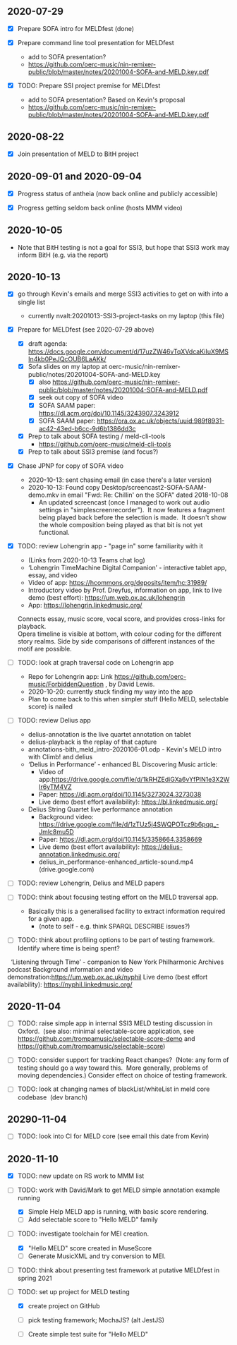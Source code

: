 ## 2020-07-29

- [x] Prepare SOFA intro for MELDfest (done)

- [x] Prepare command line tool presentation for MELDfest
    - add to SOFA presentation? 
    - https://github.com/oerc-music/nin-remixer-public/blob/master/notes/20201004-SOFA-and-MELD.key.pdf

- [x] TODO: Prepare SSI project premise for MELDfest
    - add to SOFA presentation?  Based on Kevin's proposal
    - https://github.com/oerc-music/nin-remixer-public/blob/master/notes/20201004-SOFA-and-MELD.key.pdf


## 2020-08-22

- [x] Join presentation of MELD to BitH project


## 2020-09-01 and 2020-09-04

- [x] Progress status of antheia (now back online and publicly accessible)

- [x] Progress getting seldom back online (hosts MMM video)


## 2020-10-05

- Note that BitH testing is not a goal for SSI3, but hope that SSI3 work may inform BitH (e.g. via the report)


## 2020-10-13

- [x] go through Kevin's emails and merge SSI3 activities to get on with into a single list
    - currently  nvalt:20201013-SSI3-project-tasks on my laptop (this file)

- [x] Prepare for MELDfest  (see 2020-07-29 above)
    - [x] draft agenda: https://docs.google.com/document/d/17uzZW46vTqXVdcaKiIuX9MSIn4kb0PeJQcOUB6LaAKk/
    - [x] Sofa slides on my laptop at oerc-music/nin-remixer-public/notes/20201004-SOFA-and-MELD.key
        - [x] also https://github.com/oerc-music/nin-remixer-public/blob/master/notes/20201004-SOFA-and-MELD.pdf 
        - [x] seek out copy of SOFA video
        - [x] SOFA SAAM paper: https://dl.acm.org/doi/10.1145/3243907.3243912
        - [x] SOFA SAAM paper: https://ora.ox.ac.uk/objects/uuid:989f8931-ac42-43ed-b6cc-9d6b1386dd3c
    - [x] Prep to talk about SOFA testing / meld-cli-tools
        - https://github.com/oerc-music/meld-cli-tools
    - [x] Prep to talk about SSI3 premise (and focus?)

- [x] Chase JPNP for copy of SOFA video
    - 2020-10-13: sent chasing email (in case there's a later version)
    - 2020-10-13: Found copy Desktop/screencast2-SOFA-SAAM-demo.mkv in email "Fwd: Re: Chillin' on the SOFA" dated 2018-10-08
        - An updated screencast (once I managed to work out audio settings in "simplescreenrecorder").  It now features a fragment being played back before the selection is made.  It doesn't show the whole composition  being played as that bit is not yet functional. 

- [x] TODO:  review Lohengrin app - "page in" some familiarity with it
    - (Links from 2020-10-13 Teams chat log)
    - ‘Lohengrin TimeMachine Digital Companion’ - interactive tablet app, essay, and video
    - Video of app: https://hcommons.org/deposits/item/hc:31989/
    - Introductory video by Prof. Dreyfus, information on app, link to live demo (best effort): https://um.web.ox.ac.uk/lohengrin
    - App: https://lohengrin.linkedmusic.org/

    Connects essay, music score, vocal score, and provides cross-links for playback.  
    Opera timeline is visible at bottom, with colour coding for the different story realms.
    Side by side comparisons of different instances of the motif are possible.

- [ ] TODO:  look at graph traversal code on Lohengrin app
    - Repo for Lohengrin app: Link https://github.com/oerc-music/ForbiddenQuestion , by David Lewis.
    - 2020-10-20: currently stuck finding my way into the app
    - Plan to come back to this when simpler stuff (Hello MELD, selectable score) is nailed

- [ ] TODO: review Delius app
    - delius-annotation is the live quartet annotation on tablet
    - delius-playback is the replay of that capture
    - annotations-bith_meld_intro-2020106-01.odp - Kevin's MELD intro with Climb! and delius
    - ‘Delius in Performance’ - enhanced BL Discovering Music article:
        - Video of app:https://drive.google.com/file/d/1kRHZEdiGXa6vYfPlN1e3X2WIr6yTM4VZ
        - Paper: https://dl.acm.org/doi/10.1145/3273024.3273038
        - Live demo (best effort availability): https://bl.linkedmusic.org/
    - Delius String Quartet live performance annotation
        - Background video: https://drive.google.com/file/d/1zTUz5j4SWQPOTcz9b6pqq_-Jmlc8mu5D
        - Paper: https://dl.acm.org/doi/10.1145/3358664.3358669
        - Live demo (best effort availability): https://delius-annotation.linkedmusic.org/
        - delius_in_performance-enhanced_article-sound.mp4 (drive.google.com)

- [ ] TODO: review Lohengrin, Delius and MELD papers

- [ ] TODO:  think about focusing testing effort on the MELD traversal app.
     - Basically this is a generalised facility to extract information required for a given app.  
         - (note to self - e.g. think SPARQL DESCRIBE issues?)

- [ ] TODO:  think about profiling options to be part of testing framework.  Identify where time is being spent?

 
‘Listening through Time’ - companion to New York Philharmonic Archives podcast
Background information and video demonstration:https://um.web.ox.ac.uk/nyphil
Live demo (best effort availability): https://nyphil.linkedmusic.org/


## 2020-11-04

- [ ] TODO: raise simple app in internal SSI3 MELD testing discussion in Oxford.  (see also: minimal selectable-score application, see https://github.com/trompamusic/selectable-score-demo and https://github.com/trompamusic/selectable-score)

- [ ] TODO: consider support for tracking React changes?  (Note: any form of testing should go a way toward this.  More generally, problems of moving dependencies.)  Consider effect on choice of testing framework.

- [ ] TODO: look at changing names of blackList/whiteList in meld core codebase  (dev branch)


## 20290-11-04

- [ ] TODO: look into CI for MELD core (see email this date from Kevin)


## 2020-11-10

- [x] TODO: new update on RS work to MMM list

- [ ] TODO: work with David/Mark to get MELD simple annotation example running
    - [x] Simple Help MELD app is running, with basic score rendering.
    - [ ] Add selectable score to "Hello MELD" family

- [ ] TODO: investigate toolchain for MEI creation.
    - [x] "Hello MELD" score created in MuseScore
    - [ ] Generate MusicXML and try conversion to MEI.

- [ ] TODO: think about presenting test framework at putative MELDfest in spring 2021

- [ ] TODO: set up project for MELD testing
    - [x] create project on GitHub
    - [ ] pick testing framework; MochaJS? (alt JestJS)
    - [ ] Create simple test suite for "Hello MELD"


